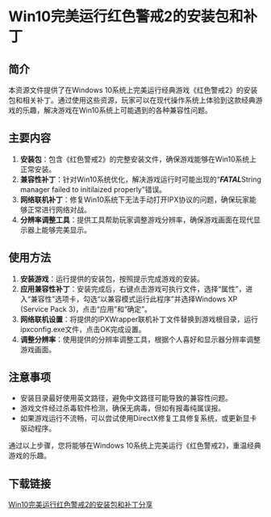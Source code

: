 # Win10完美运行红色警戒2的安装包和补丁

## 简介
本资源文件提供了在Windows 10系统上完美运行经典游戏《红色警戒2》的安装包和相关补丁。通过使用这些资源，玩家可以在现代操作系统上体验到这款经典游戏的乐趣，解决游戏在Win10系统上可能遇到的各种兼容性问题。

## 主要内容
1. **安装包**：包含《红色警戒2》的完整安装文件，确保游戏能够在Win10系统上正常安装。
2. **兼容性补丁**：针对Win10系统优化，解决游戏运行时可能出现的“***FATAL***String manager failed to initilaized properly”错误。
3. **网络联机补丁**：修复Win10系统下无法手动打开IPX协议的问题，确保玩家能够正常进行网络对战。
4. **分辨率调整工具**：提供工具帮助玩家调整游戏分辨率，确保游戏画面在现代显示器上能够完美显示。

## 使用方法
1. **安装游戏**：运行提供的安装包，按照提示完成游戏的安装。
2. **应用兼容性补丁**：安装完成后，右键点击游戏可执行文件，选择“属性”，进入“兼容性”选项卡，勾选“以兼容模式运行此程序”并选择Windows XP (Service Pack 3)，点击“应用”和“确定”。
3. **网络联机设置**：将提供的IPXWrapper联机补丁文件替换到游戏根目录，运行ipxconfig.exe文件，点击OK完成设置。
4. **调整分辨率**：使用提供的分辨率调整工具，根据个人喜好和显示器分辨率调整游戏画面。

## 注意事项
- 安装目录最好使用英文路径，避免中文路径可能导致的兼容性问题。
- 游戏文件经过杀毒软件检测，确保无病毒，但如有报毒纯属误报。
- 如果游戏运行不流畅，可以尝试使用DirectX修复工具修复系统，或更新显卡驱动程序。

通过以上步骤，您将能够在Windows 10系统上完美运行《红色警戒2》，重温经典游戏的乐趣。

## 下载链接

[Win10完美运行红色警戒2的安装包和补丁分享](https://pan.quark.cn/s/3e7934b6db60)